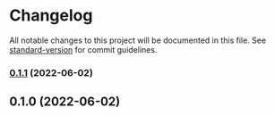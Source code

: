 # Changelog

All notable changes to this project will be documented in this file. See [standard-version](https://github.com/conventional-changelog/standard-version) for commit guidelines.

### [0.1.1](https://github.com/shinokada/svelte-weather-icons/compare/v0.1.0...v0.1.1) (2022-06-02)

## 0.1.0 (2022-06-02)
